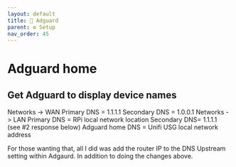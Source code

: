 ```yaml
---
layout: default
title: 🏴󠁲󠁵󠁡󠁤󠁿 Adguard
parent: ⚙️ Setup
nav_order: 45
---
```

# Adguard home

## Get Adguard to display device names

Networks -> WAN
Primary DNS = 1.1.1.1
Secondary DNS = 1.0.0.1
Networks -> LAN
Primary DNS = RPi local network location
Secondary DNS= 1.1.1.1 (see #2 response below)
Adguard home DNS = Unifi USG local network address


For those wanting that, all I did was add the router IP to the DNS Upstream setting within Adgaurd. In addition to doing the changes above.
